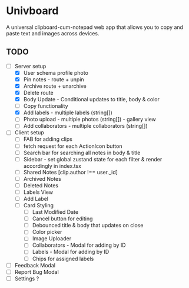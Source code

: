 # Univboard
A universal clipboard-cum-notepad web app that allows you to copy and paste text and images across devices.

## TODO
- [ ] Server setup
  - [x] User schema profile photo
  - [x] Pin notes - route + unpin
  - [x] Archive route + unarchive
  - [x] Delete route
  - [x] Body Update - Conditional updates to title, body & color
  - [ ] Copy functionality
  - [x] Add labels - multiple labels (string[])
  - [ ] Photo upload - multiple photos (string[]) - gallery view
  - [ ] Add collaborators - multiple collaborators (string[])
- [ ] Client setup
  - [ ]  FAB for adding clips
  - [ ]  fetch request for each ActionIcon button
  - [ ]  Search bar for searching all notes in body & title
  - [ ]  Sidebar - set global zustand state for each filter & render accordingly in index.tsx
    - [ ]  Shared Notes [clip.author !== user._id]
    - [ ]  Archived Notes
    - [ ]  Deleted Notes
    - [ ]  Labels View
    - [ ]  Add Label
  - [ ] Card Styling
    - [ ] Last Modified Date
    - [ ] Cancel button for editing
    - [ ] Debounced title & body that updates on close
    - [ ] Color picker
    - [ ] Image Uploader
    - [ ] Collaborators - Modal for adding by ID
    - [ ] Labels - Modal for adding by ID
    - [ ] Chips for assigned labels
- [ ] Feedback Modal
- [ ] Report Bug Modal
- [ ] Settings ? 